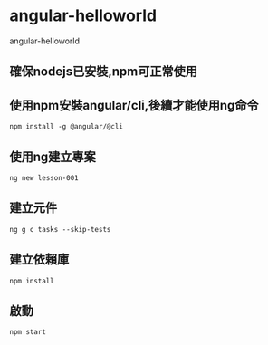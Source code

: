# angular-helloworld
angular-helloworld

## 確保nodejs已安裝,npm可正常使用

## 使用npm安裝angular/cli,後續才能使用ng命令
```
npm install -g @angular/@cli
```
## 使用ng建立專案
```
ng new lesson-001
```
## 建立元件
```
ng g c tasks --skip-tests
```
## 建立依賴庫
```
npm install
```
## 啟動
```
npm start
```


